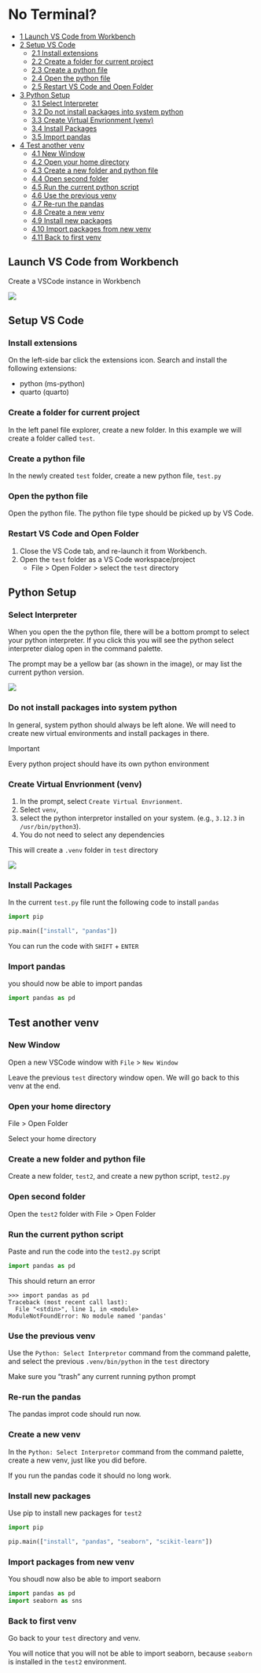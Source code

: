# No Terminal?


- [<span class="toc-section-number">1</span> Launch VS Code from
  Workbench](#launch-vs-code-from-workbench)
- [<span class="toc-section-number">2</span> Setup VS
  Code](#setup-vs-code)
  - [<span class="toc-section-number">2.1</span> Install
    extensions](#install-extensions)
  - [<span class="toc-section-number">2.2</span> Create a folder for
    current project](#create-a-folder-for-current-project)
  - [<span class="toc-section-number">2.3</span> Create a python
    file](#create-a-python-file)
  - [<span class="toc-section-number">2.4</span> Open the python
    file](#open-the-python-file)
  - [<span class="toc-section-number">2.5</span> Restart VS Code and
    Open Folder](#restart-vs-code-and-open-folder)
- [<span class="toc-section-number">3</span> Python
  Setup](#python-setup)
  - [<span class="toc-section-number">3.1</span> Select
    Interpreter](#select-interpreter)
  - [<span class="toc-section-number">3.2</span> Do not install packages
    into system python](#do-not-install-packages-into-system-python)
  - [<span class="toc-section-number">3.3</span> Create Virtual
    Envrionment (venv)](#create-virtual-envrionment-venv)
  - [<span class="toc-section-number">3.4</span> Install
    Packages](#install-packages)
  - [<span class="toc-section-number">3.5</span> Import
    pandas](#import-pandas)
- [<span class="toc-section-number">4</span> Test another
  venv](#test-another-venv)
  - [<span class="toc-section-number">4.1</span> New
    Window](#new-window)
  - [<span class="toc-section-number">4.2</span> Open your home
    directory](#open-your-home-directory)
  - [<span class="toc-section-number">4.3</span> Create a new folder and
    python file](#create-a-new-folder-and-python-file)
  - [<span class="toc-section-number">4.4</span> Open second
    folder](#open-second-folder)
  - [<span class="toc-section-number">4.5</span> Run the current python
    script](#run-the-current-python-script)
  - [<span class="toc-section-number">4.6</span> Use the previous
    venv](#use-the-previous-venv)
  - [<span class="toc-section-number">4.7</span> Re-run the
    pandas](#re-run-the-pandas)
  - [<span class="toc-section-number">4.8</span> Create a new
    venv](#create-a-new-venv)
  - [<span class="toc-section-number">4.9</span> Install new
    packages](#install-new-packages)
  - [<span class="toc-section-number">4.10</span> Import packages from
    new venv](#import-packages-from-new-venv)
  - [<span class="toc-section-number">4.11</span> Back to first
    venv](#back-to-first-venv)

## Launch VS Code from Workbench

Create a VSCode instance in Workbench

![](img/workbench-create_vscode.png)

## Setup VS Code

### Install extensions

On the left-side bar click the extensions icon. Search and install the
following extensions:

- python (ms-python)
- quarto (quarto)

### Create a folder for current project

In the left panel file explorer, create a new folder. In this example we
will create a folder called `test`.

### Create a python file

In the newly created `test` folder, create a new python file, `test.py`

### Open the python file

Open the python file. The python file type should be picked up by VS
Code.

### Restart VS Code and Open Folder

1.  Close the VS Code tab, and re-launch it from Workbench.
2.  Open the `test` folder as a VS Code workspace/project
    - File \> Open Folder \> select the `test` directory

## Python Setup

### Select Interpreter

When you open the the python file, there will be a bottom prompt to
select your python interpreter. If you click this you will see the
python select interpreter dialog open in the command palette.

The prompt may be a yellow bar (as shown in the image), or may list the
current python version.

![](../img/python-select-interpretor.png)

### Do not install packages into system python

In general, system python should always be left alone. We will need to
create new virtual environments and install packages in there.

> [!IMPORTANT]
>
> Every python project should have its own python environment

### Create Virtual Envrionment (venv)

1.  In the prompt, select `Create Virtual Envrionment`.
2.  Select `venv`,
3.  select the python interpretor installed on your system. (e.g.,
    `3.12.3` in `/usr/bin/python3`).
4.  You do not need to select any dependencies

This will create a `.venv` folder in `test` directory

![](../img/python-venv.png)

### Install Packages

In the current `test.py` file runt the following code to install
`pandas`

``` python
import pip

pip.main(["install", "pandas"])
```

You can run the code with `SHIFT` + `ENTER`

### Import pandas

you should now be able to import pandas

``` python
import pandas as pd
```

## Test another venv

### New Window

Open a new VSCode window with `File` \> `New Window`

Leave the previous `test` directory window open. We will go back to this
venv at the end.

### Open your home directory

File \> Open Folder

Select your home directory

### Create a new folder and python file

Create a new folder, `test2`, and create a new python script, `test2.py`

### Open second folder

Open the `test2` folder with File \> Open Folder

### Run the current python script

Paste and run the code into the `test2.py` script

``` python
import pandas as pd
```

This should return an error

    >>> import pandas as pd
    Traceback (most recent call last):
      File "<stdin>", line 1, in <module>
    ModuleNotFoundError: No module named 'pandas'

### Use the previous venv

Use the `Python: Select Interpretor` command from the command palette,
and select the previous `.venv/bin/python` in the `test` directory

Make sure you “trash” any current running python prompt

### Re-run the pandas

The pandas improt code should run now.

### Create a new venv

In the `Python: Select Interpretor` command from the command palette,
create a new venv, just like you did before.

If you run the pandas code it should no long work.

### Install new packages

Use pip to install new packages for `test2`

``` python
import pip

pip.main(["install", "pandas", "seaborn", "scikit-learn"])
```

### Import packages from new venv

You shoudl now also be able to import seaborn

``` python
import pandas as pd
import seaborn as sns
```

### Back to first venv

Go back to your `test` directory and venv.

You will notice that you will not be able to import seaborn, because
`seaborn` is installed in the `test2` environment.
